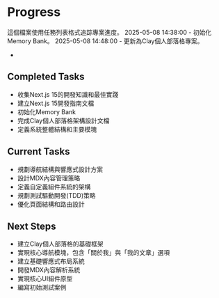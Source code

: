 # Progress

這個檔案使用任務列表格式追踪專案進度。
2025-05-08 14:38:00 - 初始化Memory Bank。
2025-05-08 14:48:00 - 更新為Clay個人部落格專案。

*

## Completed Tasks

* 收集Next.js 15的開發知識和最佳實踐
* 建立Next.js 15開發指南文檔
* 初始化Memory Bank
* 完成Clay個人部落格架構設計文檔
* 定義系統整體結構和主要模塊

## Current Tasks

* 規劃導航結構與響應式設計方案
* 設計MDX內容管理策略
* 定義自定義組件系統的架構
* 規劃測試驅動開發(TDD)策略
* 優化頁面結構和路由設計

## Next Steps

* 建立Clay個人部落格的基礎框架
* 實現核心導航模塊，包含「關於我」與「我的文章」選項
* 建立基礎響應式布局系統
* 開發MDX內容解析系統
* 實現核心UI組件原型
* 編寫初始測試案例